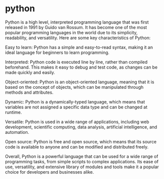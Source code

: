 # python

Python is a high level, interpreted programming language that was first released in 1991 by Guido van Rossum. It has become one of the most popular programming languages in the world due to its simplicity, readability, and versatility. Here are some key characteristics of Python:

Easy to learn: Python has a simple and easy-to-read syntax, making it an ideal language for beginners to learn programming.

Interpreted: Python code is executed line by line, rather than compiled beforehand. This makes it easy to debug and test code, as changes can be made quickly and easily.

Object-oriented: Python is an object-oriented language, meaning that it is based on the concept of objects, which can be manipulated through methods and attributes.

Dynamic: Python is a dynamically-typed language, which means that variables are not assigned a specific data type and can be changed at runtime.

Versatile: Python is used in a wide range of applications, including web development, scientific computing, data analysis, artificial intelligence, and automation.

Open source: Python is free and open source, which means that its source code is available to anyone and can be modified and distributed freely.

Overall, Python is a powerful language that can be used for a wide range of programming tasks, from simple scripts to complex applications. Its ease of use, versatility, and extensive library of modules and tools make it a popular choice for developers and businesses alike.
